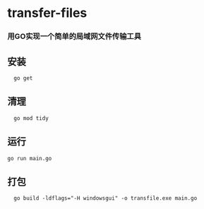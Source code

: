 # transfer-files
### 用GO实现一个简单的局域网文件传输工具

## 安装
```
  go get
```
## 清理
```
  go mod tidy
```
## 运行
```
go run main.go
```
## 打包
```
  go build -ldflags="-H windowsgui" -o transfile.exe main.go
```

